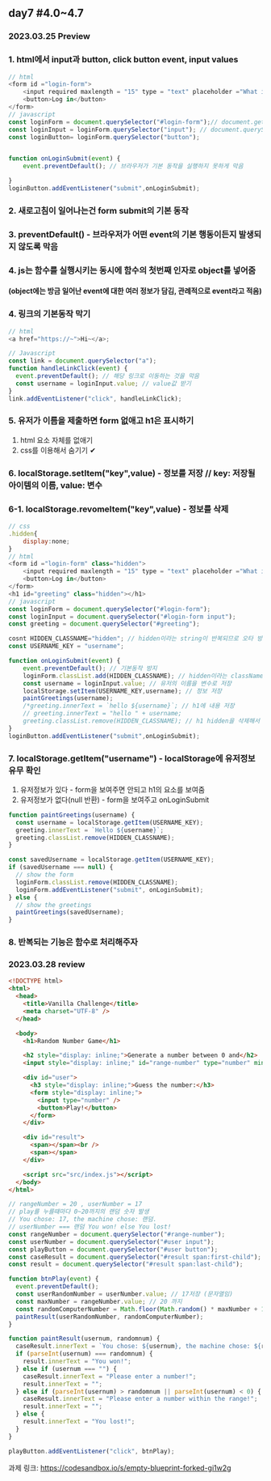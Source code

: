## day7 #4.0~4.7

### 2023.03.25 Preview

### 1. html에서 input과 button, click button event, input values

```javascript
// html
<form id ="login-form">
    <input required maxlength = "15" type = "text" placeholder ="What is your name?">
    <button>Log in</button>
</form>
// javascript
const loginForm = document.querySelector("#login-form");// document.getElmentById("login-form")
const loginInput = loginForm.querySelector("input"); // document.querySelector("#login-form input")
const loginButton= loginForm.querySelector("button");


function onLoginSubmit(event) {
    event.preventDefault(); // 브라우저가 기본 동작을 실행하지 못하게 막음

}
loginButton.addEventListener("submit",onLoginSubmit);
```

### 2. 새로고침이 일어나는건 form submit의 기본 동작

### 3. preventDefault() - 브라우저가 어떤 event의 기본 행동이든지 발생되지 않도록 막음

### 4. js는 함수를 실행시키는 동시에 함수의 첫번째 인자로 object를 넣어줌

#### (object에는 방금 일어난 event에 대한 여러 정보가 담김, 관례적으로 event라고 적음)

### 4. 링크의 기본동작 막기

```javascript
// html
<a href="https://~">Hi~</a>;

// Javascript
const link = document.querySelector("a");
function handleLinkClick(event) {
  event.preventDefault(); // 해당 링크로 이동하는 것을 막음
  const username = loginInput.value; // value값 받기
}
link.addEventListener("click", handleLinkClick);
```

### 5. 유저가 이름을 제출하면 form 없애고 h1은 표시하기

1. html 요소 자체를 없애기
2. css를 이용해서 숨기기 ✔

### 6. localStorage.setItem("key",value) - 정보를 저장 // key: 저장될 아이템의 이름, value: 변수

### 6-1. localStorage.revomeItem("key",value) - 정보를 삭제

```javascript
// css
.hidden{
    display:none;
}
// html
<form id ="login-form" class="hidden">
    <input required maxlength = "15" type = "text" placeholder ="What is your name?">
    <button>Log in</button>
</form>
<h1 id="greeting" class="hidden"></h1>
// javascript
const loginForm = document.querySelector("#login-form");
const loginInput = document.querySelector("#login-form input");
const greeting = document.querySelector("#greeting");

cosnt HIDDEN_CLASSNAME="hidden"; // hidden이라는 string이 반복되므로 오타 방지를 위해 변수로 선언(string으로만 포함된 변수는 대문자로 표기)
const USERNAME_KEY = "username";

function onLoginSubmit(event) {
    event.preventDefault(); // 기본동작 방지
    loginForm.classList.add(HIDDEN_CLASSNAME); // hidden이라는 className을 더해줘서 form 숨기기
    const username = loginInput.value; // 유저의 이름을 변수로 저장
    localStorage.setItem(USERNAME_KEY,username); // 정보 저장
    paintGreetings(username);
    /*greeting.innerText = `hello ${username}`; // h1에 내용 저장
    // greeting.innerText = "hello " + username;
    greeting.classList.remove(HIDDEN_CLASSNAME); // h1 hidden을 삭제해서 내용 표시*/
}
loginButton.addEventListener("submit",onLoginSubmit);
```

### 7. localStorage.getItem("username") - localStorage에 유저정보 유무 확인

1. 유저정보가 있다 - form을 보여주면 안되고 h1의 요소를 보여줌
2. 유저정보가 없다(null 반환) - form을 보여주고 onLoginSubmit

```javascript
function paintGreetings(username) {
  const username = localStorage.getItem(USERNAME_KEY);
  greeting.innerText = `Hello ${username}`;
  greeting.classList.remove(HIDDEN_CLASSNAME);
}

const savedUsername = localStorage.getItem(USERNAME_KEY);
if (savedUsername === null) {
  // show the form
  loginForm.classList.remove(HIDDEN_CLASSNAME);
  loginForm.addEventListener("submit", onLoginSubmit);
} else {
  // show the greetings
  paintGreetings(savedUsername);
}
```

### 8. 반복되는 기능은 함수로 처리해주자

### 2023.03.28 review

```html
<!DOCTYPE html>
<html>
  <head>
    <title>Vanilla Challenge</title>
    <meta charset="UTF-8" />
  </head>

  <body>
    <h1>Random Number Game</h1>

    <h2 style="display: inline;">Generate a number between 0 and</h2>
    <input style="display: inline;" id="range-number" type="number" min="0" />

    <div id="user">
      <h3 style="display: inline;">Guess the number:</h3>
      <form style="display: inline;">
        <input type="number" />
        <button>Play!</button>
      </form>
    </div>

    <div id="result">
      <span></span><br />
      <span></span>
    </div>

    <script src="src/index.js"></script>
  </body>
</html>
```

```javascript
// rangeNumber = 20 , userNumber = 17
// play를 누를떄마다 0~20까지의 랜덤 숫자 발생
// You chose: 17, the machine chose: 랜덤.
// userNumber === 랜덤 You won! else You lost!
const rangeNumber = document.querySelector("#range-number");
const userNumber = document.querySelector("#user input");
const playButton = document.querySelector("#user button");
const caseResult = document.querySelector("#result span:first-child");
const result = document.querySelector("#result span:last-child");

function btnPlay(event) {
  event.preventDefault();
  const userRandomNumber = userNumber.value; // 17저장 (문자열임)
  const maxNumber = rangeNumber.value; // 20 까지
  const randomComputerNumber = Math.floor(Math.random() * maxNumber + 1);
  paintResult(userRandomNumber, randomComputerNumber);
}

function paintResult(usernum, randomnum) {
  caseResult.innerText = `You chose: ${usernum}, the machine chose: ${randomnum}`;
  if (parseInt(usernum) === randomnum) {
    result.innerText = "You won!";
  } else if (usernum === "") {
    caseResult.innerText = "Please enter a number!";
    result.innerText = "";
  } else if (parseInt(usernum) > randomnum || parseInt(usernum) < 0) {
    caseResult.innerText = "Please enter a number within the range!";
    result.innerText = "";
  } else {
    result.innerText = "You lost!";
  }
}

playButton.addEventListener("click", btnPlay);
```

과제 링크: https://codesandbox.io/s/empty-blueprint-forked-gi1w2g
